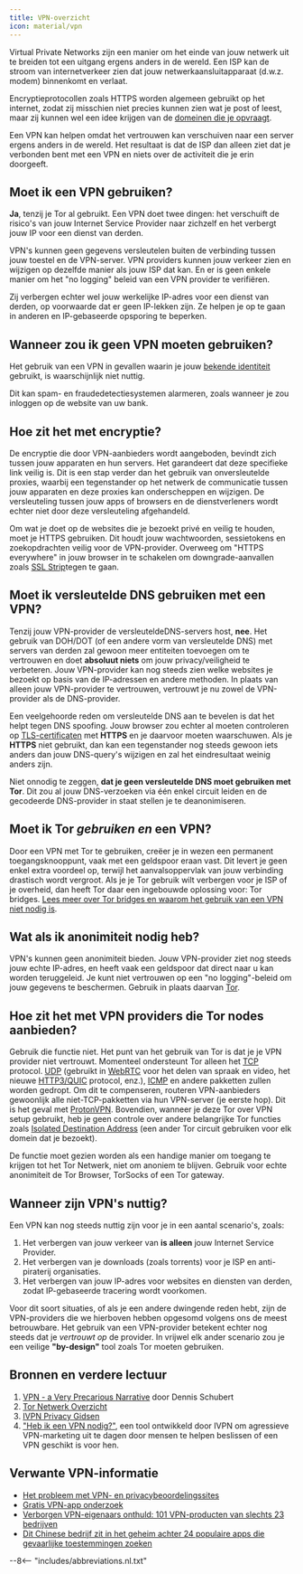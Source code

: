 ```yaml
---
title: VPN-overzicht
icon: material/vpn
---
```


Virtual Private Networks zijn een manier om het einde van jouw netwerk uit te breiden tot een uitgang ergens anders in de wereld. Een ISP kan de stroom van internetverkeer zien dat jouw netwerkaansluitapparaat (d.w.z. modem) binnenkomt en verlaat.

Encryptieprotocollen zoals HTTPS worden algemeen gebruikt op het internet, zodat zij misschien niet precies kunnen zien wat je post of leest, maar zij kunnen wel een idee krijgen van de [domeinen die je opvraagt](../advanced/dns-overview.md#why-shouldnt-i-use-encrypted-dns).

Een VPN kan helpen omdat het vertrouwen kan verschuiven naar een server ergens anders in de wereld. Het resultaat is dat de ISP dan alleen ziet dat je verbonden bent met een VPN en niets over de activiteit die je erin doorgeeft.

## Moet ik een VPN gebruiken?

**Ja**, tenzij je Tor al gebruikt. Een VPN doet twee dingen: het verschuift de risico's van jouw Internet Service Provider naar zichzelf en het verbergt jouw IP voor een dienst van derden.

VPN's kunnen geen gegevens versleutelen buiten de verbinding tussen jouw toestel en de VPN-server. VPN providers kunnen jouw verkeer zien en wijzigen op dezelfde manier als jouw ISP dat kan. En er is geen enkele manier om het "no logging" beleid van een VPN provider te verifiëren.

Zij verbergen echter wel jouw werkelijke IP-adres voor een dienst van derden, op voorwaarde dat er geen IP-lekken zijn. Ze helpen je op te gaan in anderen en IP-gebaseerde opsporing te beperken.

## Wanneer zou ik geen VPN moeten gebruiken?

Het gebruik van een VPN in gevallen waarin je jouw [bekende identiteit](common-threats.md#common-misconceptions) gebruikt, is waarschijnlijk niet nuttig.

Dit kan spam- en fraudedetectiesystemen alarmeren, zoals wanneer je zou inloggen op de website van uw bank.

## Hoe zit het met encryptie?

De encryptie die door VPN-aanbieders wordt aangeboden, bevindt zich tussen jouw apparaten en hun servers. Het garandeert dat deze specifieke link veilig is. Dit is een stap verder dan het gebruik van onversleutelde proxies, waarbij een tegenstander op het netwerk de communicatie tussen jouw apparaten en deze proxies kan onderscheppen en wijzigen. De versleuteling tussen jouw apps of browsers en de dienstverleners wordt echter niet door deze versleuteling afgehandeld.

Om wat je doet op de websites die je bezoekt privé en veilig te houden, moet je HTTPS gebruiken. Dit houdt jouw wachtwoorden, sessietokens en zoekopdrachten veilig voor de VPN-provider. Overweeg om "HTTPS everywhere" in jouw browser in te schakelen om downgrade-aanvallen zoals [SSL Strip](https://www.blackhat.com/presentations/bh-dc-09/Marlinspike/BlackHat-DC-09-Marlinspike-Defeating-SSL.pdf)tegen te gaan.

## Moet ik versleutelde DNS gebruiken met een VPN?

Tenzij jouw VPN-provider de versleuteldeDNS-servers host, **nee**. Het gebruik van DOH/DOT (of een andere vorm van versleutelde DNS) met servers van derden zal gewoon meer entiteiten toevoegen om te vertrouwen en doet **absoluut niets** om jouw privacy/veiligheid te verbeteren. Jouw VPN-provider kan nog steeds zien welke websites je bezoekt op basis van de IP-adressen en andere methoden. In plaats van alleen jouw VPN-provider te vertrouwen, vertrouwt je nu zowel de VPN-provider als de DNS-provider.

Een veelgehoorde reden om versleutelde DNS aan te bevelen is dat het helpt tegen DNS spoofing. Jouw browser zou echter al moeten controleren op [TLS-certificaten](https://en.wikipedia.org/wiki/Transport_Layer_Security#Digital_certificates) met **HTTPS** en je daarvoor moeten waarschuwen. Als je **HTTPS** niet gebruikt, dan kan een tegenstander nog steeds gewoon iets anders dan jouw DNS-query's wijzigen en zal het eindresultaat weinig anders zijn.

Niet onnodig te zeggen, **dat je geen versleutelde DNS moet gebruiken met Tor**. Dit zou al jouw DNS-verzoeken via één enkel circuit leiden en de gecodeerde DNS-provider in staat stellen je te deanonimiseren.

## Moet ik Tor *gebruiken en* een VPN?

Door een VPN met Tor te gebruiken, creëer je in wezen een permanent toegangsknooppunt, vaak met een geldspoor eraan vast. Dit levert je geen enkel extra voordeel op, terwijl het aanvalsoppervlak van jouw verbinding drastisch wordt vergroot. Als je je Tor gebruik wilt verbergen voor je ISP of je overheid, dan heeft Tor daar een ingebouwde oplossing voor: Tor bridges. [Lees meer over Tor bridges en waarom het gebruik van een VPN niet nodig is](../advanced/tor-overview.md).

## Wat als ik anonimiteit nodig heb?

VPN's kunnen geen anonimiteit bieden. Jouw VPN-provider ziet nog steeds jouw echte IP-adres, en heeft vaak een geldspoor dat direct naar u kan worden teruggeleid. Je kunt niet vertrouwen op een "no logging"-beleid om jouw gegevens te beschermen. Gebruik in plaats daarvan [Tor](https://www.torproject.org/).

## Hoe zit het met VPN providers die Tor nodes aanbieden?

Gebruik die functie niet. Het punt van het gebruik van Tor is dat je je VPN provider niet vertrouwt. Momenteel ondersteunt Tor alleen het [TCP](https://en.wikipedia.org/wiki/Transmission_Control_Protocol) protocol. [UDP](https://en.wikipedia.org/wiki/User_Datagram_Protocol) (gebruikt in [WebRTC](https://en.wikipedia.org/wiki/WebRTC) voor het delen van spraak en video, het nieuwe [HTTP3/QUIC](https://en.wikipedia.org/wiki/HTTP/3) protocol, enz.), [ICMP](https://en.wikipedia.org/wiki/Internet_Control_Message_Protocol) en andere pakketten zullen worden gedropt. Om dit te compenseren, routeren VPN-aanbieders gewoonlijk alle niet-TCP-pakketten via hun VPN-server (je eerste hop). Dit is het geval met [ProtonVPN](https://protonvpn.com/support/tor-vpn/). Bovendien, wanneer je deze Tor over VPN setup gebruikt, heb je geen controle over andere belangrijke Tor functies zoals [Isolated Destination Address](https://www.whonix.org/wiki/Stream_Isolation) (een ander Tor circuit gebruiken voor elk domein dat je bezoekt).

De functie moet gezien worden als een handige manier om toegang te krijgen tot het Tor Netwerk, niet om anoniem te blijven. Gebruik voor echte anonimiteit de Tor Browser, TorSocks of een Tor gateway.

## Wanneer zijn VPN's nuttig?

Een VPN kan nog steeds nuttig zijn voor je in een aantal scenario's, zoals:

1. Het verbergen van jouw verkeer van **is alleen** jouw Internet Service Provider.
1. Het verbergen van je downloads (zoals torrents) voor je ISP en anti-piraterij organisaties.
1. Het verbergen van jouw IP-adres voor websites en diensten van derden, zodat IP-gebaseerde tracering wordt voorkomen.

Voor dit soort situaties, of als je een andere dwingende reden hebt, zijn de VPN-providers die we hierboven hebben opgesomd volgens ons de meest betrouwbare. Het gebruik van een VPN-provider betekent echter nog steeds dat je *vertrouwt op* de provider. In vrijwel elk ander scenario zou je een veilige **"by-design"** tool zoals Tor moeten gebruiken.

## Bronnen en verdere lectuur

1. [VPN - a Very Precarious Narrative](https://schub.io/blog/2019/04/08/very-precarious-narrative.html) door Dennis Schubert
1. [Tor Netwerk Overzicht](../advanced/tor-overview.md)
1. [IVPN Privacy Gidsen](https://www.ivpn.net/privacy-guides)
1. ["Heb ik een VPN nodig?"](https://www.doineedavpn.com), een tool ontwikkeld door IVPN om agressieve VPN-marketing uit te dagen door mensen te helpen beslissen of een VPN geschikt is voor hen.

## Verwante VPN-informatie

- [Het probleem met VPN- en privacybeoordelingssites](https://blog.privacyguides.org/2019/11/20/the-trouble-with-vpn-and-privacy-review-sites/)
- [Gratis VPN-app onderzoek](https://www.top10vpn.com/free-vpn-app-investigation/)
- [Verborgen VPN-eigenaars onthuld: 101 VPN-producten van slechts 23 bedrijven](https://vpnpro.com/blog/hidden-vpn-owners-unveiled-97-vpns-23-companies/)
- [Dit Chinese bedrijf zit in het geheim achter 24 populaire apps die gevaarlijke toestemmingen zoeken](https://vpnpro.com/blog/chinese-company-secretly-behind-popular-apps-seeking-dangerous-permissions/)

--8<-- "includes/abbreviations.nl.txt"

